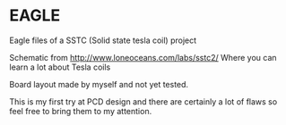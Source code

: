 # EAGLE

Eagle files of a SSTC (Solid state tesla coil) project

Schematic from http://www.loneoceans.com/labs/sstc2/
Where you can learn a lot about Tesla coils

Board layout made by myself and not yet tested.

This is my first try at PCD design and there are certainly a lot of flaws so feel free to bring them to my attention.
